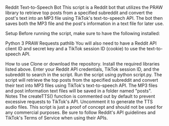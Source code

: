 Reddit Text-to-Speech Bot
This script is a Reddit bot that utilizes the PRAW library to retrieve top posts from a specified subreddit and convert the post's text into an MP3 file using TikTok's text-to-speech API. The bot then saves both the MP3 file and the post's information in a text file for later use.

Setup
Before running the script, make sure to have the following installed:

Python 3
PRAW
Requests
pathlib
You will also need to have a Reddit API client ID and secret key and a TikTok session ID (cookie) to use the text-to-speech API.

How to use
Clone or download the repository.
Install the required libraries listed above.
Enter your Reddit API credentials, TikTok session ID, and the subreddit to search in the script.
Run the script using python script.py.
The script will retrieve the top posts from the specified subreddit and convert their text into MP3 files using TikTok's text-to-speech API.
The MP3 files and post information text files will be saved in a folder named "posts".
Notes
The createTTS() function is commented out by default to prevent excessive requests to TikTok's API. Uncomment it to generate the TTS audio files.
This script is just a proof of concept and should not be used for any commercial purposes.
Be sure to follow Reddit's API guidelines and TikTok's Terms of Service when using their APIs.
